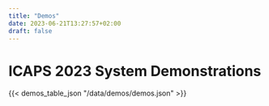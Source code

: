 ```yaml
---
title: "Demos"
date: 2023-06-21T13:27:57+02:00
draft: false
---
```


# ICAPS 2023 System Demonstrations


{{< demos_table_json "/data/demos/demos.json" >}}



